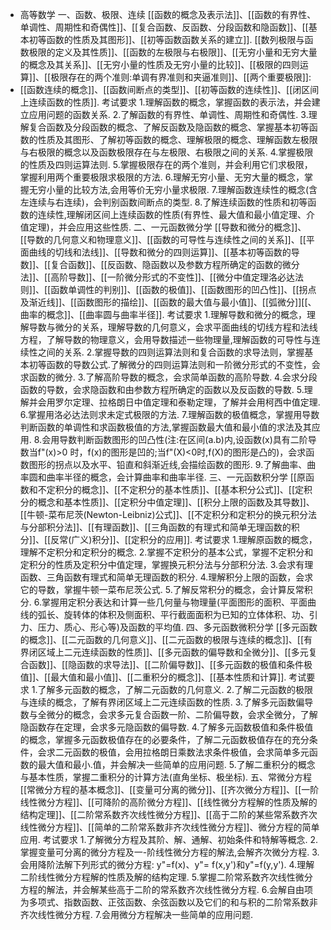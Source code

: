 - 高等数学
  一、函数、极限、连续
  [[函数的概念及表示法]]、[[函数的有界性、单调性、周期性和奇偶性]]、[[复合函数、反函数、分段函数和隐函数]]、[[基本初等函数的性质及其图形]]、[[初等函数函数关系的建立]].
  [[数列极限与函数极限的定义及其性质]]、[[函数的左极限与右极限]]、[[无穷小量和无穷大量的概念及其关系]]、[[无穷小量的性质及无穷小量的比较]]、[[极限的四则运算]]、[[极限存在的两个准则:单调有界准则和夹逼准则]]、[[两个重要极限]]:
- [[函数连续的概念]]、[[函数间断点的类型]]、[[初等函数的连续性]]、[[闭区间上连续函数的性质]].
  考试要求
  1.理解函数的概念，掌握函数的表示法，并会建立应用问题的函数关系.
  2.了解函数的有界性、单调性、周期性和奇偶性.
  3.理解复合函数及分段函数的概念、了解反函数及隐函数的概念、掌握基本初等函数的性质及其图形、了解初等函数的概念、理解极限的概念、理解函数左极限与右极限的概念以及函数极限存在与左极限、右极限之间的关系.
  4.掌握极限的性质及四则运算法则.
  5.掌握极限存在的两个准则，并会利用它们求极限，掌握利用两个重要极限求极限的方法.
  6.理解无穷小量、无穷大量的概念，掌握无穷小量的比较方法,会用等价无穷小量求极限.
  7.理解函数连续性的概念(含左连续与右连续)，会判别函数间断点的类型.
  8.了解连续函数的性质和初等函数的连续性,理解闭区间上连续函数的性质(有界性、最大值和最小值定理、介值定理)，并会应用这些性质.
  二、一元函数微分学
  [[导数和微分的概念]]、[[导数的几何意义和物理意义]]、[[函数的可导性与连续性之间的关系]]、[[平面曲线的切线和法线]]、[[导数和微分的四则运算]]、[[基本初等函数的导数]]、[[复合函数]]、[[反函数、隐函数以及参数方程所确定的函数的微分法]]、[[高阶导数]]、[[一阶微分形式的不变性]]、[[微分中值定理洛必达法则]]、[[函数单调性的判别]]、[[函数的极值]]、[[函数图形的凹凸性]]、[[拐点及渐近线]]、[[函数图形的描绘]]、[[函数的最大值与最小值]]、[[弧微分]][[、曲率的概念]]、[[曲率圆与曲率半径]].
  考试要求
  1.理解导数和微分的概念，理解导数与微分的关系，理解导数的几何意义，会求平面曲线的切线方程和法线方程，了解导数的物理意义，会用导数描述一些物理量,理解函数的可导性与连续性之间的关系.
  2.掌握导数的四则运算法则和复合函数的求导法则，掌握基本初等函数的导数公式.了解微分的四则运算法则和一阶微分形式的不变性，会求函数的微分.
  3.了解高阶导数的概念，会求简单函数的高阶导数.
  4.会求分段函数的导数，会求隐函数和由参数方程所确定的函数以及反函数的导数.
  5.理解并会用罗尔定理、拉格朗日中值定理和泰勒定理，了解并会用柯西中值定理.
  6.掌握用洛必达法则求未定式极限的方法.
  7.理解函数的极值概念，掌握用导数判断函数的单调性和求函数极值的方法,掌握函数最大值和最小值的求法及其应用.
  8.会用导数判断函数图形的凹凸性(注:在区间(a.b)内,设函数(x)具有二阶导数当f"(x)>0 时，f(x)的图形是凹的;当f"(X)<0时,f(X)的图形是凸的)，会求函数图形的拐点以及水平、铅直和斜渐近线,会描绘函数的图形.
  9.了解曲率、曲率圆和曲率半径的概念，会计算曲率和曲率半径.
  三、一元函数积分学
  [[原函数和不定积分的概念]]、[[不定积分的基本性质]]、[[基本积分公式]]、[[定积分的概念和基本性质]]、[[定积分中值定理]]、[[积分上限的函数及其导数]]、[[牛顿-菜布尼茨(Newton-Leibniz)公式]]、[[不定积分和定积分的换元积分法与分部积分法]]、[[有理函数]]、[[三角函数的有理式和简单无理函数的积分]]、[[反常(广义)积分]]、[[定积分的应用]].
  考试要求
  1.理解原函数的概念，理解不定积分和定积分的概念.
  2.掌握不定积分的基本公式，掌握不定积分和定积分的性质及定积分中值定理，掌握换元积分法与分部积分法.
  3.会求有理函数、三角函数有理式和简单无理函数的积分.
  4.理解积分上限的函数，会求它的导数，掌握牛顿一菜布尼茨公式.
  5.了解反常积分的概念，会计算反常积分.
  6.掌握用定积分表达和计算一些几何量与物理量(平面图形的面积、平面曲线的弧长、旋转体的体积及侧面积、平行截面面积为已知的立体体积、功、引力、压力、质心、形心等)及函数的平均值.
  四、多元函数微积分学
  [[多元函数的概念]]、[[二元函数的几何意义]]、[[二元函数的极限与连续的概念]]、[[有界闭区域上二元连续函数的性质]]、[[多元函数的偏导数和全微分]]、[[多元复合函数]]、[[隐函数的求导法]]、[[二阶偏导数]]、[[多元函数的极值和条件极值]]、[[最大值和最小值]]、[[二重积分的概念]]、[[基本性质和计算]].
  考试要求
  1.了解多元函数的概念，了解二元函数的几何意义.
  2.了解二元函数的极限与连续的概念，了解有界闭区域上二元连续函数的性质.
  3.了解多元函数偏导数与全微分的概念，会求多元复合函数一阶、二阶偏导数，会求全微分，了解隐函数存在定理，会求多元隐函数的偏导数.
  4.了解多元函数极值和条件极值的概念，掌握多元函数极值存在的必要条件，了解二元函数极值存在的充分条件，会求二元函数的极值，会用拉格朗日乘数法求条件极值，会求简单多元函数的最大值和最小.值，并会解决一些简单的应用问题.
  5.了解二重积分的概念与基本性质，掌握二重积分的计算方法(直角坐标、极坐标).
  五、常微分方程
  [[常微分方程的基本概念]]、[[变量可分离的微分]]、[[齐次微分方程]]、[[一阶线性微分方程]]、[[可降阶的高阶微分方程]]、[[线性微分方程解的性质及解的结构定理]]、[[二阶常系数齐次线性微分方程]]、[[高于二阶的某些常系数齐次线性微分方程]]、[[简单的二阶常系数非齐次线性微分方程]]、微分方程的简单应用.
  考试要求
  1.了解微分方程及其阶、解、通解、初始条件和特解等概念.
  2.掌握变量可分离的微分方程及一-阶线性微分方程的解法,会解齐次微分方程.
  3.会用降阶法解下列形式的微分方程: y"=f(x)、y"= f(x,y')和y"=f(y,y').
  4.理解二阶线性微分方程解的性质及解的结构定理.
  5.掌握二阶常系数齐次线性微分方程的解法，并会解某些高于二阶的常系数齐次线性微分方程.
  6.会解自由项为多项式、指数函数、正弦函数、余弦函数以及它们的和与积的二阶常系数非齐次线性微分方程.
  7.会用微分方程解决一些简单的应用问题.